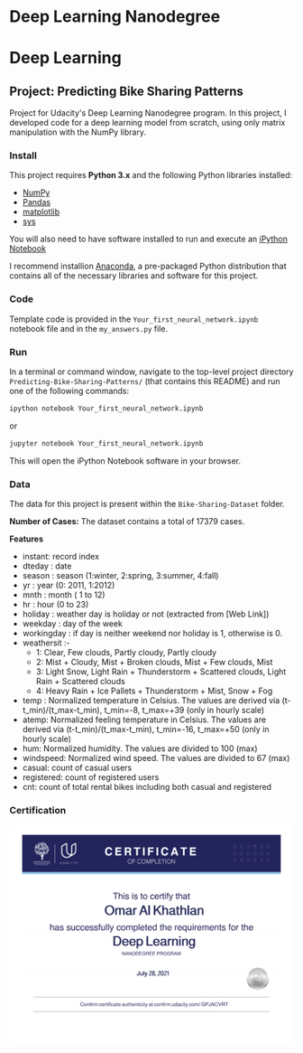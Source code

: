 # Deep Learning Nanodegree
# Deep Learning
## Project: Predicting Bike Sharing Patterns

Project for Udacity's Deep Learning Nanodegree program. In this project, I developed code for a deep learning model from scratch, using only matrix manipulation with the NumPy library.

### Install

This project requires **Python 3.x** and the following Python libraries installed:

- [NumPy](http://www.numpy.org/)
- [Pandas](http://pandas.pydata.org)
- [matplotlib](http://matplotlib.org/)
- [sys](https://docs.python.org/3/library/sys.html)

You will also need to have software installed to run and execute an [iPython Notebook](http://ipython.org/notebook.html)

I recommend installion [Anaconda](https://www.continuum.io/downloads), a pre-packaged Python distribution that contains all of the necessary libraries and software for this project.

### Code

Template code is provided in the `Your_first_neural_network.ipynb` notebook file and in the `my_answers.py` file.

### Run

In a terminal or command window, navigate to the top-level project directory `Predicting-Bike-Sharing-Patterns/` (that contains this README) and run one of the following commands:

```bash
ipython notebook Your_first_neural_network.ipynb
```  
or
```bash
jupyter notebook Your_first_neural_network.ipynb
```

This will open the iPython Notebook software in your browser.

### Data
The data for this project is present within the `Bike-Sharing-Dataset` folder. 

**Number of Cases:** 
The dataset contains a total of 17379 cases.

**Features**

- instant: record index
- dteday : date
- season : season (1:winter, 2:spring, 3:summer, 4:fall)
- yr : year (0: 2011, 1:2012)
- mnth : month ( 1 to 12)
- hr : hour (0 to 23)
- holiday : weather day is holiday or not (extracted from [Web Link])
- weekday : day of the week
- workingday : if day is neither weekend nor holiday is 1, otherwise is 0.
- weathersit :-
  - 1: Clear, Few clouds, Partly cloudy, Partly cloudy
  - 2: Mist + Cloudy, Mist + Broken clouds, Mist + Few clouds, Mist
  - 3: Light Snow, Light Rain + Thunderstorm + Scattered clouds, Light Rain + Scattered clouds
  - 4: Heavy Rain + Ice Pallets + Thunderstorm + Mist, Snow + Fog
- temp : Normalized temperature in Celsius. The values are derived via (t-t_min)/(t_max-t_min), t_min=-8, t_max=+39 (only in hourly scale)
- atemp: Normalized feeling temperature in Celsius. The values are derived via (t-t_min)/(t_max-t_min), t_min=-16, t_max=+50 (only in hourly scale)
- hum: Normalized humidity. The values are divided to 100 (max)
- windspeed: Normalized wind speed. The values are divided to 67 (max)
- casual: count of casual users
- registered: count of registered users
- cnt: count of total rental bikes including both casual and registered 


### Certification
<p align="middle"><a href="https://github.com/Omar-Al-Khathlan/Predicting-Bike-Sharing-Patterns/blob/main/Certificate/Omar%20Al%20Khathlan%20-%20Udacity%20Certificate%20(Deep%20Learning).pdf"><img src="https://github.com/Omar-Al-Khathlan/Predicting-Bike-Sharing-Patterns/blob/main/Certificate/Omar%20Al%20Khathlan%20-%20Udacity%20Certificate%20(Deep%20Learning).png"/></a></p>
